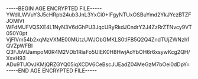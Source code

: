 -----BEGIN AGE ENCRYPTED FILE-----
YWdlLWVuY3J5cHRpb24ub3JnL3YxCi0+IFgyNTUxOSBuYmd2YkJYczBTZFJOMlVt
WFdMUFVQSXE4L1NyN3V6dGhPU3JqcURyRkdJCndrY2J4ZzRrZTNvcy9VT050Y0pt
VjFlVm54b2xqMzVXME00MUtzUWJObGMKLS0tIFB5Q2Q4ZndTUjZWNzh1QVZpWFBI
Q3FJbVlJampoM0R4M2VDb1RiaFo5UlEK0H8HwjAoYbOH6r6xsywKcg2QH/XsvH93
ADu9TUOvJKMjQRZGYQ05iqXCDV6CeBscJUEadZ04MeGzM7bOei0dDpY=
-----END AGE ENCRYPTED FILE-----
